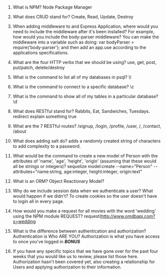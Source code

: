 
1. What is NPM?
  Node Package Manager

2. What does CRUD stand for?
  Create, Read, Update, Destroy

3. When adding middleware to and Express Application, where would you need to include the middleware after it's been
    installed?  For example, how would you include the body-parser middleware?
    You can make the middleware into a variable such as doing:
    var bodyParser = require('body-parser');
    and then add an app.use according to the applications specifications.

4. What are the four HTTP verbs that we should be using?
  use, get, post, put/patch, delete/destroy

5. What is the command to list all of my databases in psql?
  \l

6. What is the command to connect to a specific database?
  \c <database>
7. What is the command to show all of my tables in a particular database?
  \d 
8. What does RESTful stand for?
  Rabbits, Eat, Sandwiches, Tuesdays.  redirect explain something true

9. What are the 7 RESTful routes?
  /signup, /login, /profile, /user, /, /contact, /about 

10. What does adding salt do?
  adds a randomly created string of characters to add complexity to a password.

11. What would be the command to create a new model of Person with the attributes of 'name', 'age', 'height', 'origin'
    (assuming that these would all be strings or integers)?
    sequelize model:create --name="Person" --attributes="name:string, age:integer, height:integer, origin:text"

12. What is an ORM?
  Object Reactionary Model?
13. Why do we include session data when we authenticate a user?  What would happen if we didn't?
  To create cookies so the user doesn't have to login all in every page. 
14. How would you make a request for all movies with the word 'wedding' using the NPM module REQUEST?
  request(http://www.omdbapi.com?s=wedding  
15. What is the difference between authentication and authorization?
  Authentication is Who ARE YOU? Authorization is what you have access to once you've logged in
***BONUS***

16. If you have any specific topics that we have gone over for the past four weeks that you would like us to review, 
     please list those here.
     Authorization hasn't been covered yet, also creating a relationship for Users and applying authorization to their information. 
